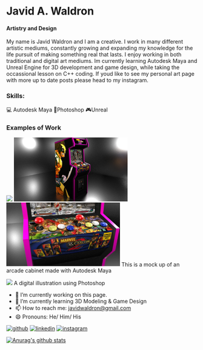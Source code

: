 # Javid A. Waldron
#### Artistry and Design

My name is Javid Waldron and I am a creative. I work in many different artistic mediums, constantly growing and expanding my knowledge for the life pursuit of making something real that lasts. I enjoy working in both traditional and digital art mediums. Im currently learning Autodesk Maya and Unreal Engine for 3D development and game design, while taking the occassional lesson on C++ coding. If youd like to see my personal art page with more up to date posts please head to my instagram.

### Skills: 
💻 Autodesk Maya 
🎨Photoshop
🎮Unreal

### Examples of Work
<img src="https://github.com/javidwaldron/javidwaldron/blob/main/Untitled-12.gif" width="300" /> <img src="https://github.com/javidwaldron/javidwaldron/blob/main/matchcontrast1.png" width="300" /> <img src="https://github.com/javidwaldron/javidwaldron/blob/main/insta3.jpg" width="300" />
This is a mock up of an arcade cabinet made with Autodesk Maya

<img src="https://github.com/javidwaldron/javidwaldron/blob/main/test.gif" width="500" />
A digital illustration using Photoshop


- 🔭 I’m currently working on this page. 
- 🌱 I’m currently learning 3D Modeling & Game Design 
- 📫 How to reach me: javidwaldron@gmail.com 
- 😄 Pronouns: He/ Him/ His 


[<img src='https://cdn.jsdelivr.net/npm/simple-icons@3.0.1/icons/github.svg' alt='github' height='40'>](https://github.com/javidwaldron)  [<img src='https://cdn.jsdelivr.net/npm/simple-icons@3.0.1/icons/linkedin.svg' alt='linkedin' height='40'>](https://www.linkedin.com/in/Javid-waldron/)  [<img src='https://cdn.jsdelivr.net/npm/simple-icons@3.0.1/icons/instagram.svg' alt='instagram' height='40'>](https://www.instagram.com/indigocola/)  





[![Anurag's github stats](https://github-readme-stats.vercel.app/api?username=javidwaldron)](https://github.com/anurghazra/github-readme-stats)
